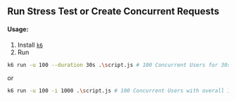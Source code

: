 ## Run Stress Test or Create Concurrent Requests

#### Usage:


1. Install [`k6`](https://k6.io/docs/getting-started/installation/)
2. Run

```bash
k6 run -u 100 --duration 30s .\script.js # 100 Concurrent Users for 30s
```

or

```bash
k6 run -u 100 -i 1000 .\script.js # 100 Concurrent Users with overall 1000 request divided among them
```